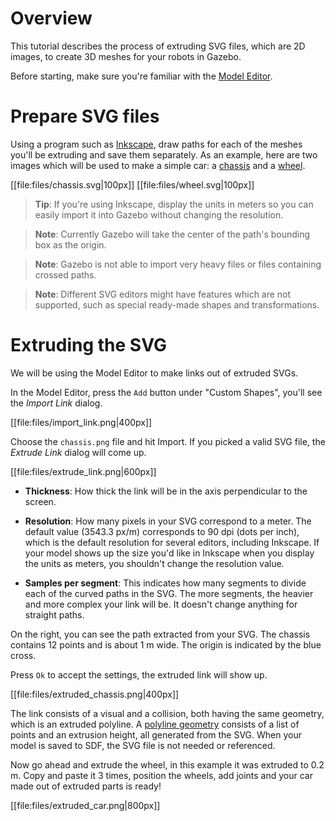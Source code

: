 # Overview

This tutorial describes the process of extruding SVG files, which are 2D images, to create 3D meshes for your robots in Gazebo.

Before starting, make sure you're familiar with the [Model Editor](http://gazebosim.org/tutorials?tut=model_editor).

# Prepare SVG files

Using a program such as [Inkscape](https://inkscape.org/), draw paths for each of the meshes you'll be extruding and save them separately. As an example, here are two images which will be used to make a simple car: a [chassis](https://bitbucket.org/osrf/gazebo_tutorials/raw/default/extrude_svg/files/chassis.svg) and a [wheel](https://bitbucket.org/osrf/gazebo_tutorials/raw/default/extrude_svg/files/wheel.svg).

[[file:files/chassis.svg|100px]]
[[file:files/wheel.svg|100px]]

> **Tip**: If you're using Inkscape, display the units in meters so you can easily import it into Gazebo without changing the resolution.

> **Note**: Currently Gazebo will take the center of the path's bounding box as the origin.

> **Note**: Gazebo is not able to import very heavy files or files containing crossed paths.

> **Note**: Different SVG editors might have features which are not supported, such as special ready-made shapes and transformations.

# Extruding the SVG

We will be using the Model Editor to make links out of extruded SVGs.

In the Model Editor, press the `Add` button under "Custom Shapes", you'll see the *Import Link* dialog.

[[file:files/import_link.png|400px]]

Choose the `chassis.png` file and hit Import. If you picked a valid SVG file, the *Extrude Link* dialog will come up.

[[file:files/extrude_link.png|600px]]

* **Thickness**: How thick the link will be in the axis perpendicular to the screen.

* **Resolution**: How many pixels in your SVG correspond to a meter. The default value (3543.3 px/m) corresponds to 90 dpi (dots per inch), which is the default resolution for several editors, including Inkscape. If your model shows up the size you'd like in Inkscape when you display the units as meters, you shouldn't change the resolution value.

* **Samples per segment**: This indicates how many segments to divide each of the curved paths in the SVG. The more segments, the heavier and more complex your link will be. It doesn't change anything for straight paths.

On the right, you can see the path extracted from your SVG. The chassis contains 12 points and is about 1 m wide. The origin is indicated by the blue cross.

Press `Ok` to accept the settings, the extruded link will show up.

[[file:files/extruded_chassis.png|400px]]

The link consists of a visual and a collision, both having the same geometry, which is an extruded polyline. A [polyline geometry](http://sdformat.org/spec?ver=1.5&elem=geometry#geometry_polyline) consists of a list of points and an extrusion height, all generated from the SVG. When your model is saved to SDF, the SVG file is not needed or referenced.

Now go ahead and extrude the wheel, in this example it was extruded to 0.2 m. Copy and paste it 3 times, position the wheels, add joints and your car made out of extruded parts is ready!

[[file:files/extruded_car.png|800px]]
